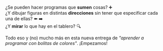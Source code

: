 ¿Se pueden hacer programas que **sumen** cosas? :heavy_plus_sign:
<br>
¿Y dibujar figuras en distintas **direcciones** sin tener que especificar cada una de ellas? :arrow_left: :arrow_right:
<br>
¿Y **mirar** lo que hay en el tablero? :mag:

Todo eso y (no) mucho más en esta nueva entrega de _"aprender a programar con bolitas de colores"_. ¡Empezamos!